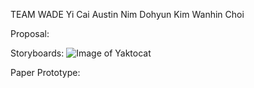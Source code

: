 TEAM WADE
Yi Cai
Austin Nim
Dohyun Kim
Wanhin Choi

Proposal:



Storyboards:
![Image of Yaktocat](https://octodex.github.com/images/yaktocat.png)


Paper Prototype:
